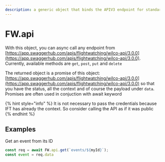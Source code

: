 ```yaml
---
description: a generic object that binds the APIV3 endpoint for standard HTTP functions
---
```


# FW.api

With this object, you can async call any endpoint from [https://app.swaggerhub.com/apis/flightwatching/wilco-api/3.0.0](https://app.swaggerhub.com/apis/flightwatching/wilco-api/3.0.0). Currently, available methods are `get`, `post`, `put` and `delete`

The returned object is a promise of this object: [https://app.swaggerhub.com/apis/flightwatching/wilco-api/3.0.0](https://app.swaggerhub.com/apis/flightwatching/wilco-api/3.0.0) so that you have the status, all the context and of course the payload under `data`. Promises are often used in conjuction with await keyword

{% hint style="info" %}
It is not necessary to pass the credentials because IFT has already the context. So consider calling the API as if it was public
{% endhint %}

## Examples

Get an event from its ID

```javascript
const req = await FW.api.get(`events/${myId}`);
const event = req.data
```



